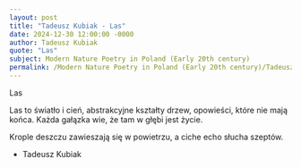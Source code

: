 ```yaml
---
layout: post
title: "Tadeusz Kubiak - Las"
date: 2024-12-30 12:00:00 -0000
author: Tadeusz Kubiak
quote: "Las"
subject: Modern Nature Poetry in Poland (Early 20th century)
permalink: /Modern Nature Poetry in Poland (Early 20th century)/Tadeusz Kubiak/Tadeusz Kubiak - Las
---
```


Las

Las to światło i cień,
abstrakcyjne kształty drzew,
opowieści, które nie mają końca.
Każda gałązka wie,
że tam w głębi jest życie.

Krople deszczu
zawieszają się w powietrzu,
a ciche echo
słucha szeptów.

- Tadeusz Kubiak
